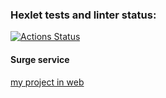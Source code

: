 ### Hexlet tests and linter status:
[![Actions Status](https://github.com/IrinaMakarova1990/layout-designer-project-58/actions/workflows/hexlet-check.yml/badge.svg)](https://github.com/IrinaMakarova1990/layout-designer-project-58/actions)

#### Surge service

[my project in web](https://debonair-horn.surge.sh)